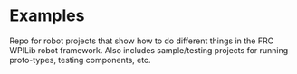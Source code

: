 # Examples
Repo for robot projects that show how to do different things in the FRC WPILib robot framework.  Also includes sample/testing projects for running proto-types, testing components, etc.
